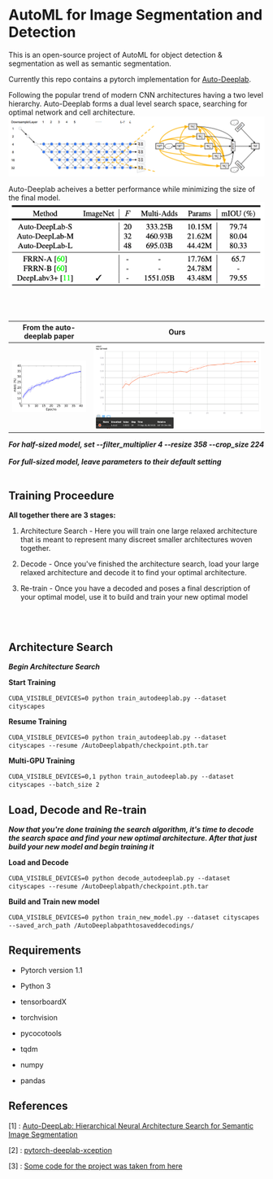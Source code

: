 # AutoML for Image Segmentation and Detection
This is an open-source project of AutoML for object detection & segmentation as well as semantic segmentation.

Currently this repo contains a pytorch implementation for [Auto-Deeplab](https://arxiv.org/abs/1901.02985). 


Following the popular trend of modern CNN architectures having a two level hierarchy. Auto-Deeplab forms a dual level search space, searching for optimal network and cell architecture.
![network and cell level search space](./images/networkandcell.png)




Auto-Deeplab acheives a better performance while minimizing the size of the final model.
![model results](./images/results.png)

<br/><br/>

From the auto-deeplab paper |  Ours
:---------------------------------------:|:-------------------------:
![paper mIOU](./images/valmIOUpaper.png) | ![our mIOU](./images/valmIOUours2.png)

***For half-sized model, set --filter_multiplier 4 --resize 358 --crop_size 224***
<br/><br/>
***For full-sized model, leave parameters to their default setting***
<br/><br/>
## Training Proceedure

**All together there are 3 stages:**

1. Architecture Search - Here you will train one large relaxed architecture that is meant to represent many discreet smaller architectures woven together.

2. Decode - Once you've finished the architecture search, load your large relaxed architecture and decode it to find your optimal architecture.

3. Re-train - Once you have a decoded and poses a final description of your optimal model, use it to build and train your new optimal model

<br/><br/>

## Architecture Search

***Begin Architecture Search***

**Start Training**
```
CUDA_VISIBLE_DEVICES=0 python train_autodeeplab.py --dataset cityscapes
```

**Resume Training**
```
CUDA_VISIBLE_DEVICES=0 python train_autodeeplab.py --dataset cityscapes --resume /AutoDeeplabpath/checkpoint.pth.tar
```

**Multi-GPU Training**
```
CUDA_VISIBLE_DEVICES=0,1 python train_autodeeplab.py --dataset cityscapes --batch_size 2
```

## Load, Decode and Re-train

***Now that you're done training the search algorithm, it's time to decode the search space and find your new optimal architecture. 
After that just build your new model and begin training it***


**Load and Decode**
```
CUDA_VISIBLE_DEVICES=0 python decode_autodeeplab.py --dataset cityscapes --resume /AutoDeeplabpath/checkpoint.pth.tar
```

**Build and Train new model**
```
CUDA_VISIBLE_DEVICES=0 python train_new_model.py --dataset cityscapes --saved_arch_path /AutoDeeplabpathtosaveddecodings/
```
## Requirements

* Pytorch version 1.1

* Python 3

* tensorboardX

* torchvision

* pycocotools

* tqdm

* numpy

* pandas

## References
[1] : [Auto-DeepLab: Hierarchical Neural Architecture Search for Semantic Image Segmentation](https://arxiv.org/abs/1901.02985)

[2] : [pytorch-deeplab-xception](https://github.com/jfzhang95/pytorch-deeplab-xception)

[3] : [Some code for the project was taken from here](https://github.com/MenghaoGuo/AutoDeeplab)
